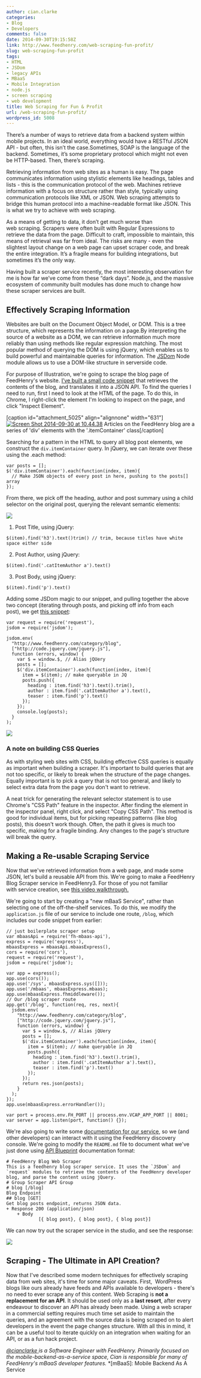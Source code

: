 ```yaml
---
author: cian.clarke
categories:
- Blog
- Developers
comments: false
date: 2014-09-30T19:15:58Z
link: http://www.feedhenry.com/web-scraping-fun-profit/
slug: web-scraping-fun-profit
tags:
- HTML
- JSDom
- legacy APIs
- MBaaS
- Mobile Integration
- node.js
- screen scraping
- web development
title: Web Scraping for Fun & Profit
url: /web-scraping-fun-profit/
wordpress_id: 5008
---
```


There’s a number of ways to retrieve data from a backend system within mobile projects. In an ideal world, everything would have a RESTful JSON API - but often, this isn’t the case.Sometimes, SOAP is the language of the backend. Sometimes, it’s some proprietary protocol which might not even be HTTP-based. Then, there’s scraping.





Retrieving information from web sites as a human is easy. The page communicates information using stylistic elements like headings, tables and lists - this is the communication protocol of the web. Machines retrieve information with a focus on structure rather than style, typically using communication protocols like XML or JSON. Web scraping attempts to bridge this human protocol into a machine-readable format like JSON. This is what we try to achieve with web scraping.





As a means of getting to data, it don’t get much worse than web scraping. Scrapers were often built with Regular Expressions to retrieve the data from the page. Difficult to craft, impossible to maintain, this means of retrieval was far from ideal. The risks are many - even the slightest layout change on a web page can upset scraper code, and break the entire integration. It’s a fragile means for building integrations, but sometimes it’s the only way.





Having built a scraper service recently, the most interesting observation for me is how far we’ve come from these “dark days”. Node.js, and the massive ecosystem of community built modules has done much to change how these scraper services are built.





## Effectively Scraping Information





Websites are built on the Document Object Model, or DOM. This is a tree structure, which represents the information on a page.By interpreting the source of a website as a DOM, we can retrieve information much more reliably than using methods like regular expression matching. The most popular method of querying the DOM is using jQuery, which enables us to build powerful and maintainable queries for information. The [JSDom](https://github.com/tmpvar/jsdom) Node module allows us to use a DOM-like structure in serverside code.





For purpose of Illustration, we're going to scrape the blog page of FeedHenry's website. [I’ve built a small code snippet](https://gist.github.com/cianclarke/78b67dd614403cd90fb8) that retrieves the contents of the blog, and translates it into a JSON API. To find the queries I need to run, first I need to look at the HTML of the page. To do this, in Chrome, I right-click the element I'm looking to inspect on the page, and click "Inspect Element".



[caption id="attachment_5025" align="alignnone" width="631"][![Screen Shot 2014-09-30 at 10.44.38](/wp-content/uploads/2014/09/Screen-Shot-2014-09-30-at-10.44.38.png)](/wp-content/uploads/2014/09/Screen-Shot-2014-09-30-at-10.44.38.png) Articles on the FeedHenry blog are a series of 'div' elements with the '.itemContainer' class[/caption]



Searching for a pattern in the HTML to query all blog post elements, we construct the `div.itemContainer` query. In jQuery, we can iterate over these using the .each method:




    
    var posts = [];
    $('div.itemContainer').each(function(index, item){
      // Make JSON objects of every post in here, pushing to the posts[] array
    });





From there, we pick off the heading, author and post summary using a child selector on the original post, querying the relevant semantic elements:





[![](/wp-content/uploads/2014/09/scrapingChildElements.png)](/wp-content/uploads/2014/09/scrapingChildElements.png)






    
  1. Post Title, using jQuery:

    
    $(item).find('h3').text()trim() // trim, because titles have white space either side




    
  2. Post Author, using jQuery:

    
    $(item).find('.catItemAuthor a').text()




    
  3. Post Body, using jQuery:

    
    $(item).find('p').text()








Adding some JSDom magic to our snippet, and pulling together the above two concept (iterating through posts, and picking off info from each post), we get [this snippet](https://gist.github.com/cianclarke/78b67dd614403cd90fb8):




    
    var request = require('request'),
    jsdom = require('jsdom');
    
    jsdom.env(
      "http://www.feedhenry.com/category/blog",
      ["http://code.jquery.com/jquery.js"],
      function (errors, window) {
        var $ = window.$, // Alias jQUery
        posts = [];
        $('div.itemContainer').each(function(index, item){
          item = $(item); // make queryable in JQ
          posts.push({
            heading : item.find('h3').text().trim(),
            author : item.find('.catItemAuthor a').text(),
            teaser : item.find('p').text()
          });
        });
        console.log(posts);
      }
    );
    



[![](/wp-content/uploads/2014/09/Screen-Shot-2014-09-30-at-11.03.52-300x91.png)](/wp-content/uploads/2014/09/Screen-Shot-2014-09-30-at-11.03.52.png)



### A note on building CSS Queries



As with styling web sites with CSS, building effective CSS queries is equally as important when building a scraper. It's important to build queries that are not too specific, or likely to break when the structure of the page changes. Equally important is to pick a query that is not too general, and likely to select extra data from the page you don't want to retrieve.

A neat trick for generating the relevant selector statement is to use Chrome's "CSS Path" feature in the inspector. After finding the element in the inspector panel, right click, and select "Copy CSS Path". This method is good for individual items, but for picking repeating patterns (like blog posts), this doesn't work though. Often, the path it gives is much too specific, making for a fragile binding. Any changes to the page's structure will break the query.



## Making a Re-usable Scraping Service



Now that we've retrieved information from a web page, and made some JSON, let's build a reusable API from this. We're going to make a FeedHenry Blog Scraper service in FeedHenry3. For those of you not familiar with service creation, see [this video walkthrough.](http://www.feedhenry.com/creating-re-usable-mbaas-services-feedhenry-3/)

We're going to start by creating a "new mBaaS Service", rather than selecting one of the off-the-shelf services. To do this, we modify the `application.js` file of our service to include one route, `/blog`, which includes our code snippet from earlier:


    
    // just boilerplate scraper setup
    var mbaasApi = require('fh-mbaas-api'),
    express = require('express'),
    mbaasExpress = mbaasApi.mbaasExpress(),
    cors = require('cors'),
    request = require('request'),
    jsdom = require('jsdom');
    
    var app = express();
    app.use(cors());
    app.use('/sys', mbaasExpress.sys([]));
    app.use('/mbaas', mbaasExpress.mbaas);
    app.use(mbaasExpress.fhmiddleware());
    // Our /blog scraper route
    app.get('/blog', function(req, res, next){
      jsdom.env(
        "http://www.feedhenry.com/category/blog",
        ["http://code.jquery.com/jquery.js"],
        function (errors, window) {
          var $ = window.$, // Alias jQUery
          posts = [];
          $('div.itemContainer').each(function(index, item){
            item = $(item); // make queryable in JQ
            posts.push({
              heading : item.find('h3').text().trim(),
              author : item.find('.catItemAuthor a').text(),
              teaser : item.find('p').text()
            });
          });
          return res.json(posts);
        }
      );
    });
    app.use(mbaasExpress.errorHandler());
    
    var port = process.env.FH_PORT || process.env.VCAP_APP_PORT || 8001;
    var server = app.listen(port, function() {});
    



We're also going to write some [documentation for our service](http://docs.feedhenry.com/v3/product_features/services.html#services-service_documentation), so we (and other developers) can interact with it using the FeedHenry discovery console. We're going to modify the `README.md` file to document what we've just done using [API Blueprint](http://apiblueprint.org/) documentation format:


    
    # FeedHenry Blog Web Scraper
    This is a feedhenry blog scraper service. It uses the `JSDom` and `request` modules to retrieve the contents of the FeedHenry developer blog, and parse the content using jQuery.
    # Group Scraper API Group
    # blog [/blog]
    Blog Endpoint
    ## blog [GET]
    Get blog posts endpoint, returns JSON data.
    + Response 200 (application/json)
        + Body
                [{ blog post}, { blog post}, { blog post}]
    



We can now try out the scraper service in the studio, and see the response:

[![](/wp-content/uploads/2014/09/Screen-Shot-2014-09-30-at-15.03.10-300x252.png)](/wp-content/uploads/2014/09/Screen-Shot-2014-09-30-at-15.03.10.png)



## Scraping - The Ultimate in API Creation?



Now that I've described some modern techniques for effectively scraping data from web sites, it's time for some major caveats. First,  WordPress blogs like ours already have feeds and APIs available to developers - there's no need to ever scrape any of this content. Web Scraping is **not a replacement for an API**. It should be used only as a **last resort**, after every endeavour to discover an API has already been made. Using a web scraper in a commercial setting requires much time set aside to maintain the queries, and an agreement with the source data is being scraped on to alert developers in the event the page changes structure.
With all this in mind, it can be a useful tool to iterate quickly on an integration when waiting for an API, or as a fun hack project.

_[@cianclarke](http://www.twitter.com/cianclarke)[ ](/wp-content/uploads/2014/06/Screen-Shot-2014-06-11-at-15.56.07.png)is a Software Engineer with FeedHenry. Primarily focused on the mobile-backend-as-a-service space, Cian is responsible for many of FeedHenry's mBaaS developer features._
  *[mBaaS]: Mobile Backend As A Service
